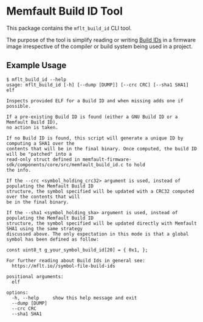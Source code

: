 # Memfault Build ID Tool

This package contains the `mflt_build_id` CLI tool.

The purpose of the tool is simplify reading or writing
[Build IDs](https://interrupt.memfault.com/blog/gnu-build-id-for-firmware) in a
firmware image irrespective of the compiler or build system being used in a
project.

## Example Usage

```
$ mflt_build_id --help
usage: mflt_build_id [-h] [--dump [DUMP]] [--crc CRC] [--sha1 SHA1] elf

Inspects provided ELF for a Build ID and when missing adds one if possible.

If a pre-existing Build ID is found (either a GNU Build ID or a Memfault Build ID),
no action is taken.

If no Build ID is found, this script will generate a unique ID by computing a SHA1 over the
contents that will be in the final binary. Once computed, the build ID will be "patched" into a
read-only struct defined in memfault-firmware-sdk/components/core/src/memfault_build_id.c to hold
the info.

If the --crc <symbol_holding_crc32> argument is used, instead of populating the Memfault Build ID
structure, the symbol specified will be updated with a CRC32 computed over the contents that will
be in the final binary.

If the --sha1 <symbol_holding_sha> argument is used, instead of populating the Memfault Build ID
structure, the symbol specified will be updated directly with Memfault SHA1 using the same strategy
discussed above. The only expectation in this mode is that a global symbol has been defined as follow:

const uint8_t g_your_symbol_build_id[20] = { 0x1, };

For further reading about Build Ids in general see:
  https://mflt.io//symbol-file-build-ids

positional arguments:
  elf

options:
  -h, --help     show this help message and exit
  --dump [DUMP]
  --crc CRC
  --sha1 SHA1
```
